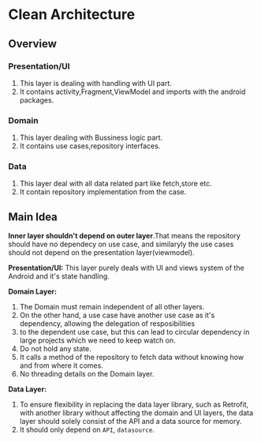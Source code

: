 # Clean Architecture

## Overview

### Presentation/UI
 1. This layer is dealing with handling with UI part.
 2. It contains activity,Fragment,ViewModel and imports with the android packages.

### Domain
 1. This layer dealing with Bussiness logic part.
 2. It contains use cases,repository interfaces.

### Data
 1. This layer deal with all data related part like fetch,store etc.
 2. It contain repository implementation from the case.

## Main Idea
**Inner layer shouldn't depend on outer layer**.That means the repository should have no dependecy on use case, and similaryly the use cases should not depend on the presentation layer(viewmodel).

**Presentation/UI:** This layer purely deals with UI and views system of the Android and it's state handling.

**Domain Layer:** 
  1. The Domain must remain independent of all other layers.
  2. On the other hand, a use case have another use case as it's dependency, allowing the delegation of resposibilities
  3. to the dependent use case, but this can lead to circular dependency in large projects which we need to keep watch on.
  4. Do not hold any state.
  5. It calls a method of the repository to fetch data without knowing how and from where it comes.
  6. No threading details on the Domain layer.

**Data Layer:**
  1. To ensure flexibility in replacing the data layer library, such as Retrofit, with another library without affecting the domain and UI layers,
     the data layer should solely consist of the API and a data source for memory.
  2. It should only depend on `API`, `datasource`.
     
  


   
    
